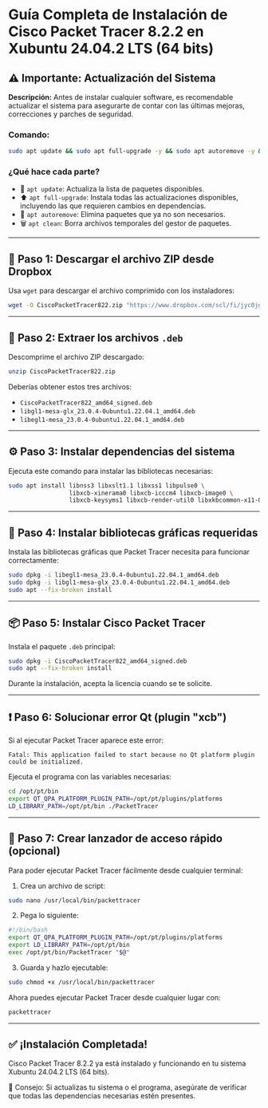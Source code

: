 # Guía Completa de Instalación de Cisco Packet Tracer 8.2.2 en Xubuntu 24.04.2 LTS (64 bits)

## ⚠️ Importante: Actualización del Sistema

**Descripción:**
Antes de instalar cualquier software, es recomendable actualizar el sistema para asegurarte de contar con las últimas mejoras, correcciones y parches de seguridad.

### Comando:

```bash
sudo apt update && sudo apt full-upgrade -y && sudo apt autoremove -y && sudo apt clean
```

### ¿Qué hace cada parte?

* 🔄 `apt update`: Actualiza la lista de paquetes disponibles.
* ⬆️ `apt full-upgrade`: Instala todas las actualizaciones disponibles, incluyendo las que requieren cambios en dependencias.
* 🧹 `apt autoremove`: Elimina paquetes que ya no son necesarios.
* 🗑️ `apt clean`: Borra archivos temporales del gestor de paquetes.

---

## 🔽 Paso 1: Descargar el archivo ZIP desde Dropbox

Usa `wget` para descargar el archivo comprimido con los instaladores:

```bash
wget -O CiscoPacketTracer822.zip "https://www.dropbox.com/scl/fi/jyc0jg98sg551di9ecji3/CiscoPacketTracer822.zip?rlkey=rzx52qc4mycsfursupjn7x6sl&st=zbe2ql4j&dl=1"
```

---

## 📂 Paso 2: Extraer los archivos `.deb`

Descomprime el archivo ZIP descargado:

```bash
unzip CiscoPacketTracer822.zip
```

Deberías obtener estos tres archivos:

* `CiscoPacketTracer822_amd64_signed.deb`
* `libgl1-mesa-glx_23.0.4-0ubuntu1.22.04.1_amd64.deb`
* `libegl1-mesa_23.0.4-0ubuntu1.22.04.1_amd64.deb`

---

## ⚙️ Paso 3: Instalar dependencias del sistema

Ejecuta este comando para instalar las bibliotecas necesarias:

```bash
sudo apt install libnss3 libxslt1.1 libxss1 libpulse0 \
                 libxcb-xinerama0 libxcb-icccm4 libxcb-image0 \
                 libxcb-keysyms1 libxcb-render-util0 libxkbcommon-x11-0
```

---

## 🧱 Paso 4: Instalar bibliotecas gráficas requeridas

Instala las bibliotecas gráficas que Packet Tracer necesita para funcionar correctamente:

```bash
sudo dpkg -i libegl1-mesa_23.0.4-0ubuntu1.22.04.1_amd64.deb
sudo dpkg -i libgl1-mesa-glx_23.0.4-0ubuntu1.22.04.1_amd64.deb
sudo apt --fix-broken install
```

---

## 📦 Paso 5: Instalar Cisco Packet Tracer

Instala el paquete `.deb` principal:

```bash
sudo dpkg -i CiscoPacketTracer822_amd64_signed.deb
sudo apt --fix-broken install
```

Durante la instalación, acepta la licencia cuando se te solicite.

---

## ❗ Paso 6: Solucionar error Qt (plugin "xcb")

Si al ejecutar Packet Tracer aparece este error:

```
Fatal: This application failed to start because no Qt platform plugin could be initialized.
```

Ejecuta el programa con las variables necesarias:

```bash
cd /opt/pt/bin
export QT_QPA_PLATFORM_PLUGIN_PATH=/opt/pt/plugins/platforms
LD_LIBRARY_PATH=/opt/pt/bin ./PacketTracer
```

---

## 🚀 Paso 7: Crear lanzador de acceso rápido (opcional)

Para poder ejecutar Packet Tracer fácilmente desde cualquier terminal:

1. Crea un archivo de script:

```bash
sudo nano /usr/local/bin/packettracer
```

2. Pega lo siguiente:

```bash
#!/bin/bash
export QT_QPA_PLATFORM_PLUGIN_PATH=/opt/pt/plugins/platforms
export LD_LIBRARY_PATH=/opt/pt/bin
exec /opt/pt/bin/PacketTracer "$@"
```

3. Guarda y hazlo ejecutable:

```bash
sudo chmod +x /usr/local/bin/packettracer
```

Ahora puedes ejecutar Packet Tracer desde cualquier lugar con:

```bash
packettracer
```

---

## ✅ ¡Instalación Completada!

Cisco Packet Tracer 8.2.2 ya está instalado y funcionando en tu sistema Xubuntu 24.04.2 LTS (64 bits).

📌 Consejo: Si actualizas tu sistema o el programa, asegúrate de verificar que todas las dependencias necesarias estén presentes.
